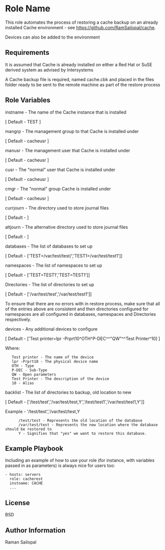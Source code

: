 Role Name
=========

This role automates the process of restoring a cache backup on an already installed Cache environment - see https://github.com/RamSailopal/cache.

Devices can also be added to the environment

Requirements
------------

It is assumed that Cache is already installed on either a Red Hat or SuSE derived system as advised by Intersystems

A Cache backup file is required, named cache.cbk and placed in the files folder ready to be sent to the remote machine as part of the restore process

Role Variables
--------------

instname - The name of the Cache instance that is installed

[ Default - TEST ]

mangrp - The management group to that Cache is installed under

[ Default - cacheusr ]

manusr - The management user that Cache is installed under

[ Default - cacheusr ]

cusr - The "normal" user that Cache is installed under

[ Default - cacheusr ]

cmgr - The "normal" group Cache is installed under

[ Default - cacheusr ]


currjourn - The directory used to store journal files

[ Default -  ]

altjourn - The alternative directory used to store journal files

[ Default -  ]

databases - The list of databases to set up

[ Default - ['TEST=/var/test/test/','TEST1=/var/test/test1']]

namespaces - The list of namespaces to set up

[ Default - ['TEST=TEST1','TEST=TEST1']]

Directories - The list of directories to set up

[ Default - ['/var/test/test','/var/test/test1']]

To ensure that there are no errors with in restore process, make sure that all of the entries above are consistent and then directories configured for namespaces are all configured in databases, namespaces and Directories respectively.

devices - Any additional devices to configure

[ Default - ['Test printer=lpr -Prprt10^OTH^P-DEC^^"QW"^^Test Printer^10] ]

Where:

       Test printer - The name of the device
       lpr -Prprt10 - The physical device name
       OTH - Type
       P-DEC - Sub-Type
       QW - Open parameters
       Test Printer - The description of the device
       10 - Alias

backlist - The list of directories to backup, old location to new

[ Default - ['/test/test','/var/test/test,Y','/test/test1','/var/test/test1,Y']]

Example - '/test/test','/var/test/test,Y

          /test/test - Represents the old location of the database
          /var/test/test - Represents the new location where the database should be restored to
          Y - Signifies that "yes" we want to restore this database.

Example Playbook
----------------

Including an example of how to use your role (for instance, with variables passed in as parameters) is always nice for users too:

    - hosts: servers
      role: cacherest
      instname: CACHE
      ...

License
-------

BSD

Author Information
------------------

Raman Sailopal
